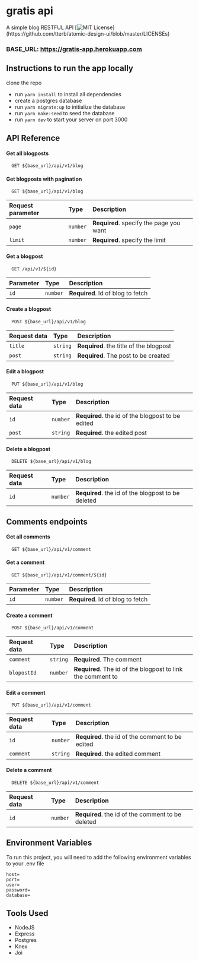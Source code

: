 # gratis api

A simple blog RESTFUL API
[![MIT License](https://img.shields.io/apm/l/atomic-design-ui.svg?)](https://github.com/tterb/atomic-design-ui/blob/master/LICENSEs)

### BASE_URL: https://gratis-app.herokuapp.com

## Instructions to run the app locally

clone the repo

- run `yarn install` to install all dependencies
- create a postgres database
- run `yarn migrate:up` to initialize the database
- run `yarn make:seed` to seed the database
- run `yarn dev` to start your server on port 3000

## API Reference

#### Get all blogposts

```http
  GET ${base_url}/api/v1/blog
```

#### Get blogposts with pagination

```http
  GET ${base_url}/api/v1/blog
```

| Request parameter | Type     | Description                             |
| :---------------- | :------- | :-------------------------------------- |
| `page`            | `number` | **Required**. specify the page you want |
| `limit`           | `number` | **Required**. specify the limit         |

#### Get a blogpost

```http
  GET /api/v1/${id}
```

| Parameter | Type     | Description                       |
| :-------- | :------- | :-------------------------------- |
| `id`      | `number` | **Required**. Id of blog to fetch |

#### Create a blogpost

```http
  POST ${base_url}/api/v1/blog
```

| Request data | Type     | Description                             |
| :----------- | :------- | :-------------------------------------- |
| `title`      | `string` | **Required**. the title of the blogpost |
| `post`       | `string` | **Required**. The post to be created    |

#### Edit a blogpost

```http
  PUT ${base_url}/api/v1/blog
```

| Request data | Type     | Description                                       |
| :----------- | :------- | :------------------------------------------------ |
| `id`         | `number` | **Required**. the id of the blogpost to be edited |
| `post`       | `string` | **Required**. the edited post                     |

#### Delete a blogpost

```http
  DELETE ${base_url}/api/v1/blog
```

| Request data | Type     | Description                                        |
| :----------- | :------- | :------------------------------------------------- |
| `id`         | `number` | **Required**. the id of the blogpost to be deleted |

## Comments endpoints

#### Get all comments

```http
  GET ${base_url}/api/v1/comment
```

#### Get a comment

```http
  GET ${base_url}/api/v1/comment/${id}
```

| Parameter | Type     | Description                       |
| :-------- | :------- | :-------------------------------- |
| `id`      | `number` | **Required**. Id of blog to fetch |

#### Create a comment

```http
  POST ${base_url}/api/v1/comment
```

| Request data | Type     | Description                                                 |
| :----------- | :------- | :---------------------------------------------------------- |
| `comment`    | `string` | **Required**. The comment                                   |
| `blopostId`  | `number` | **Required**. The id of the blogpost to link the comment to |

#### Edit a comment

```http
  PUT ${base_url}/api/v1/comment
```

| Request data | Type     | Description                                      |
| :----------- | :------- | :----------------------------------------------- |
| `id`         | `number` | **Required**. the id of the comment to be edited |
| `comment`    | `string` | **Required**. the edited comment                 |

#### Delete a comment

```http
  DELETE ${base_url}/api/v1/comment
```

| Request data | Type     | Description                                       |
| :----------- | :------- | :------------------------------------------------ |
| `id`         | `number` | **Required**. the id of the comment to be deleted |

## Environment Variables

To run this project, you will need to add the following environment variables to your .env file

    host=
    port=
    user=
    password=
    database=

## Tools Used

- NodeJS
- Express
- Postgres
- Knex
- Joi
